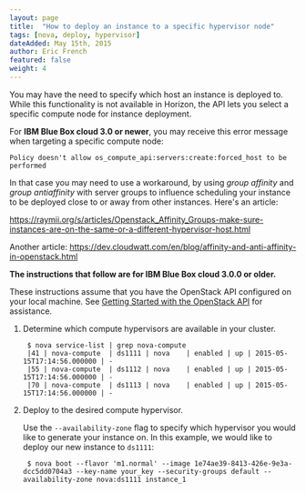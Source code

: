 ```yaml
---
layout: page
title:  "How to deploy an instance to a specific hypervisor node"
tags: [nova, deploy, hypervisor]
dateAdded: May 15th, 2015
author: Eric French
featured: false
weight: 4
---
```


You may have the need to specify which host an instance is deployed to. While this functionality is not available in Horizon, the API lets you select a specific compute node for instance deployment.

For **IBM Blue Box cloud 3.0 or newer**, you may receive this error message when targeting a specific compute node:

`Policy doesn't allow os_compute_api:servers:create:forced_host to be performed` 

In that case you may need to use a workaround, by using _group affinity_ and _group antiaffinity_ with server groups to influence scheduling your instance to be deployed close to or away from other instances. Here's an article:

https://raymii.org/s/articles/Openstack_Affinity_Groups-make-sure-instances-are-on-the-same-or-a-different-hypervisor-host.html

Another article:  https://dev.cloudwatt.com/en/blog/affinity-and-anti-affinity-in-openstack.html


**The instructions that follow are for IBM Blue Box cloud 3.0.0 or older.**

These instructions assume that you have the OpenStack API configured on your local machine. See [Getting Started with the OpenStack API](http://ibm-blue-box-help.github.io/help-documentation/openstack/api/openstack-api-getting-started/) for assistance.

1. Determine which compute hypervisors are available in your cluster.


		$ nova service-list | grep nova-compute
		|41 | nova-compute  | ds1111 | nova    | enabled | up | 2015-05-15T17:14:56.000000 | -
		|55 | nova-compute  | ds1112 | nova    | enabled | up | 2015-05-15T17:14:56.000000 | -
		|70 | nova-compute  | ds1113 | nova    | enabled | up | 2015-05-15T17:14:56.000000 | -


2. Deploy to the desired compute hypervisor.

   Use the `--availability-zone` flag to specify which hypervisor you would like to generate your instance on. In this example, we would like to deploy our new instance to `ds1111`:


		$ nova boot --flavor 'm1.normal' --image 1e74ae39-8413-426e-9e3a-dcc5dd0704a3 --key-name your_key --security-groups default --availability-zone nova:ds1111 instance_1

